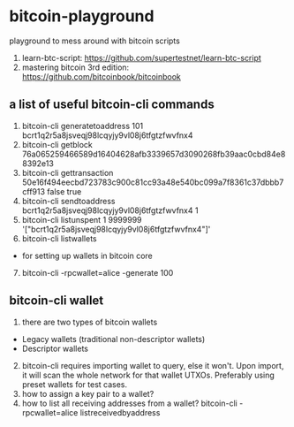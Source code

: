# bitcoin-playground
playground to mess around with bitcoin scripts

1. learn-btc-script: https://github.com/supertestnet/learn-btc-script
2. mastering bitcoin 3rd edition: https://github.com/bitcoinbook/bitcoinbook

## a list of useful bitcoin-cli commands
1. bitcoin-cli generatetoaddress 101 bcrt1q2r5a8jsveqj98lcqyjy9vl08j6tfgtzfwvfnx4
2. bitcoin-cli getblock 76a065259466589d16404628afb3339657d3090268fb39aac0cbd84e88392e13
3. bitcoin-cli gettransaction 50e16f494eecbd723783c900c81cc93a48e540bc099a7f8361c37dbbb7cff913 false true
4. bitcoin-cli sendtoaddress bcrt1q2r5a8jsveqj98lcqyjy9vl08j6tfgtzfwvfnx4 1
5. bitcoin-cli listunspent 1 9999999 '["bcrt1q2r5a8jsveqj98lcqyjy9vl08j6tfgtzfwvfnx4"]'
6. bitcoin-cli listwallets
* for setting up wallets in bitcoin core
7. bitcoin-cli -rpcwallet=alice -generate 100

## bitcoin-cli wallet
1. there are two types of bitcoin wallets
* Legacy wallets (traditional non-descriptor wallets)
* Descriptor wallets

2. bitcoin-cli requires importing wallet to query, else it won't. Upon import, it will scan the whole network for that wallet UTXOs. Preferably using preset wallets for test cases.
3. how to assign a key pair to a wallet?
4. how to list all receiving addresses from a wallet? bitcoin-cli -rpcwallet=alice listreceivedbyaddress
